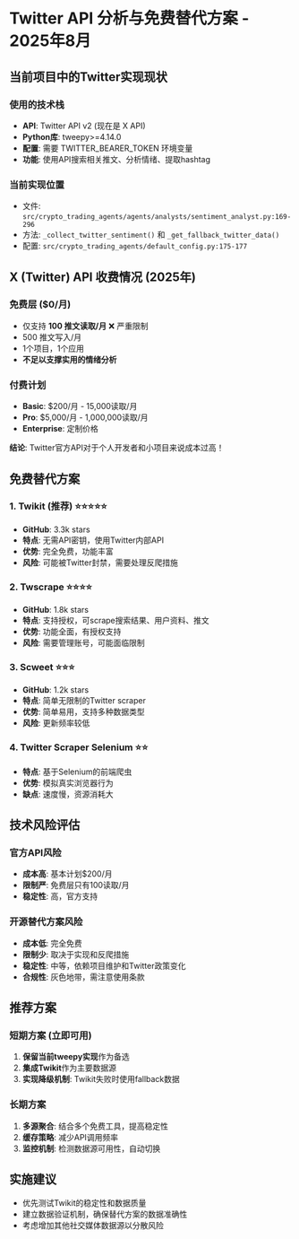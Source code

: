 # Twitter API 分析与免费替代方案 - 2025年8月

## 当前项目中的Twitter实现现状

### 使用的技术栈
- **API**: Twitter API v2 (现在是 X API)
- **Python库**: tweepy>=4.14.0
- **配置**: 需要 TWITTER_BEARER_TOKEN 环境变量
- **功能**: 使用API搜索相关推文、分析情绪、提取hashtag

### 当前实现位置
- 文件: `src/crypto_trading_agents/agents/analysts/sentiment_analyst.py:169-296`
- 方法: `_collect_twitter_sentiment()` 和 `_get_fallback_twitter_data()`
- 配置: `src/crypto_trading_agents/default_config.py:175-177`

## X (Twitter) API 收费情况 (2025年)

### 免费层 ($0/月)
- 仅支持 **100 推文读取/月**  ❌ 严重限制
- 500 推文写入/月
- 1个项目，1个应用
- **不足以支撑实用的情绪分析**

### 付费计划
- **Basic**: $200/月 - 15,000读取/月 
- **Pro**: $5,000/月 - 1,000,000读取/月
- **Enterprise**: 定制价格

**结论**: Twitter官方API对于个人开发者和小项目来说成本过高！

## 免费替代方案

### 1. Twikit (推荐) ⭐⭐⭐⭐⭐
- **GitHub**: 3.3k stars
- **特点**: 无需API密钥，使用Twitter内部API
- **优势**: 完全免费，功能丰富
- **风险**: 可能被Twitter封禁，需要处理反爬措施

### 2. Twscrape ⭐⭐⭐⭐
- **GitHub**: 1.8k stars  
- **特点**: 支持授权，可scrape搜索结果、用户资料、推文
- **优势**: 功能全面，有授权支持
- **风险**: 需要管理账号，可能面临限制

### 3. Scweet ⭐⭐⭐
- **GitHub**: 1.2k stars
- **特点**: 简单无限制的Twitter scraper
- **优势**: 简单易用，支持多种数据类型
- **风险**: 更新频率较低

### 4. Twitter Scraper Selenium ⭐⭐
- **特点**: 基于Selenium的前端爬虫
- **优势**: 模拟真实浏览器行为
- **缺点**: 速度慢，资源消耗大

## 技术风险评估

### 官方API风险
- **成本高**: 基本计划$200/月
- **限制严**: 免费层只有100读取/月
- **稳定性**: 高，官方支持

### 开源替代方案风险  
- **成本低**: 完全免费
- **限制少**: 取决于实现和反爬措施
- **稳定性**: 中等，依赖项目维护和Twitter政策变化
- **合规性**: 灰色地带，需注意使用条款

## 推荐方案

### 短期方案 (立即可用)
1. **保留当前tweepy实现**作为备选
2. **集成Twikit**作为主要数据源
3. **实现降级机制**: Twikit失败时使用fallback数据

### 长期方案 
1. **多源聚合**: 结合多个免费工具，提高稳定性  
2. **缓存策略**: 减少API调用频率
3. **监控机制**: 检测数据源可用性，自动切换

## 实施建议
- 优先测试Twikit的稳定性和数据质量
- 建立数据验证机制，确保替代方案的数据准确性
- 考虑增加其他社交媒体数据源以分散风险